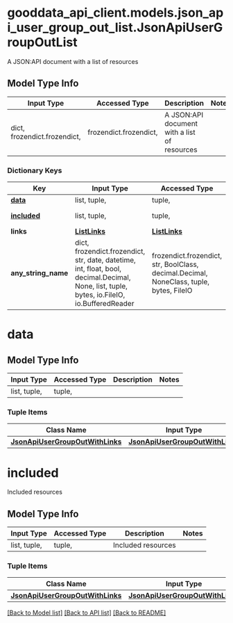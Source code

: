 # gooddata_api_client.models.json_api_user_group_out_list.JsonApiUserGroupOutList

A JSON:API document with a list of resources

## Model Type Info
Input Type | Accessed Type | Description | Notes
------------ | ------------- | ------------- | -------------
dict, frozendict.frozendict,  | frozendict.frozendict,  | A JSON:API document with a list of resources | 

### Dictionary Keys
Key | Input Type | Accessed Type | Description | Notes
------------ | ------------- | ------------- | ------------- | -------------
**[data](#data)** | list, tuple,  | tuple,  |  | 
**[included](#included)** | list, tuple,  | tuple,  | Included resources | [optional] 
**links** | [**ListLinks**](ListLinks.md) | [**ListLinks**](ListLinks.md) |  | [optional] 
**any_string_name** | dict, frozendict.frozendict, str, date, datetime, int, float, bool, decimal.Decimal, None, list, tuple, bytes, io.FileIO, io.BufferedReader | frozendict.frozendict, str, BoolClass, decimal.Decimal, NoneClass, tuple, bytes, FileIO | any string name can be used but the value must be the correct type | [optional]

# data

## Model Type Info
Input Type | Accessed Type | Description | Notes
------------ | ------------- | ------------- | -------------
list, tuple,  | tuple,  |  | 

### Tuple Items
Class Name | Input Type | Accessed Type | Description | Notes
------------- | ------------- | ------------- | ------------- | -------------
[**JsonApiUserGroupOutWithLinks**](JsonApiUserGroupOutWithLinks.md) | [**JsonApiUserGroupOutWithLinks**](JsonApiUserGroupOutWithLinks.md) | [**JsonApiUserGroupOutWithLinks**](JsonApiUserGroupOutWithLinks.md) |  | 

# included

Included resources

## Model Type Info
Input Type | Accessed Type | Description | Notes
------------ | ------------- | ------------- | -------------
list, tuple,  | tuple,  | Included resources | 

### Tuple Items
Class Name | Input Type | Accessed Type | Description | Notes
------------- | ------------- | ------------- | ------------- | -------------
[**JsonApiUserGroupOutWithLinks**](JsonApiUserGroupOutWithLinks.md) | [**JsonApiUserGroupOutWithLinks**](JsonApiUserGroupOutWithLinks.md) | [**JsonApiUserGroupOutWithLinks**](JsonApiUserGroupOutWithLinks.md) |  | 

[[Back to Model list]](../../README.md#documentation-for-models) [[Back to API list]](../../README.md#documentation-for-api-endpoints) [[Back to README]](../../README.md)
